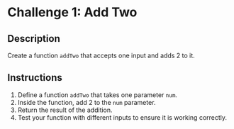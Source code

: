 # Challenge 1: Add Two

## Description

Create a function `addTwo` that accepts one input and adds 2 to it.

## Instructions

1. Define a function `addTwo` that takes one parameter `num`.
2. Inside the function, add 2 to the `num` parameter.
3. Return the result of the addition.
4. Test your function with different inputs to ensure it is working correctly.